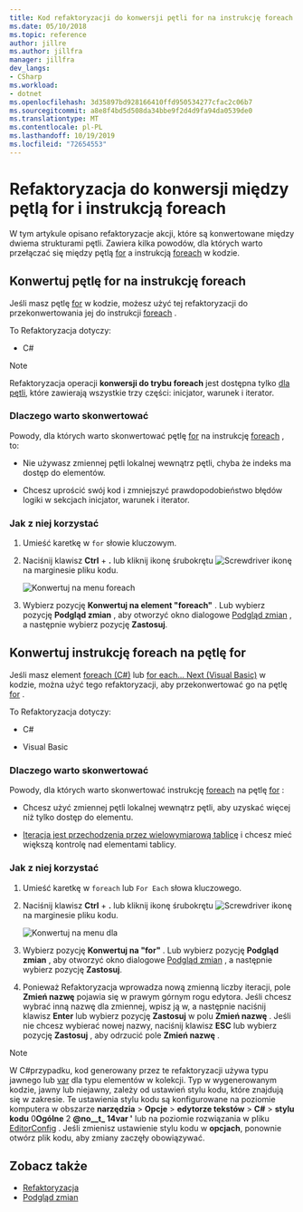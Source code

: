 ```yaml
---
title: Kod refaktoryzacji do konwersji pętli for na instrukcję foreach
ms.date: 05/10/2018
ms.topic: reference
author: jillre
ms.author: jillfra
manager: jillfra
dev_langs:
- CSharp
ms.workload:
- dotnet
ms.openlocfilehash: 3d35897bd928166410ffd950534277cfac2c06b7
ms.sourcegitcommit: a8e8f4bd5d508da34bbe9f2d4d9fa94da0539de0
ms.translationtype: MT
ms.contentlocale: pl-PL
ms.lasthandoff: 10/19/2019
ms.locfileid: "72654553"
---
```

# <a name="refactoring-to-convert-between-a-for-loop-and-a-foreach-statement"></a>Refaktoryzacja do konwersji między pętlą for i instrukcją foreach

W tym artykule opisano refaktoryzacje akcji, które są konwertowane między dwiema strukturami pętli. Zawiera kilka powodów, dla których warto przełączać się między pętlą [for](/dotnet/csharp/language-reference/keywords/for) a instrukcją [foreach](/dotnet/csharp/language-reference/keywords/foreach-in) w kodzie.

## <a name="convert-a-for-loop-to-a-foreach-statement"></a>Konwertuj pętlę for na instrukcję foreach

Jeśli masz pętlę [for](/dotnet/csharp/language-reference/keywords/for) w kodzie, możesz użyć tej refaktoryzacji do przekonwertowania jej do instrukcji [foreach](/dotnet/csharp/language-reference/keywords/foreach-in) .

To Refaktoryzacja dotyczy:

- C#

> [!NOTE]
> Refaktoryzacja operacji **konwersji do trybu foreach** jest dostępna tylko [dla pętli,](/dotnet/csharp/language-reference/keywords/for) które zawierają wszystkie trzy części: inicjator, warunek i iterator.

### <a name="why-convert"></a>Dlaczego warto skonwertować

Powody, dla których warto skonwertować pętlę [for](/dotnet/csharp/language-reference/keywords/for) na instrukcję [foreach](/dotnet/csharp/language-reference/keywords/foreach-in) , to:

- Nie używasz zmiennej pętli lokalnej wewnątrz pętli, chyba że indeks ma dostęp do elementów.

- Chcesz uprościć swój kod i zmniejszyć prawdopodobieństwo błędów logiki w sekcjach inicjator, warunek i iterator.

### <a name="how-to-use-it"></a>Jak z niej korzystać

1. Umieść karetkę w `for` słowie kluczowym.

1. Naciśnij klawisz **Ctrl** + **.** lub kliknij ikonę śrubokrętu ![Screwdriver ikonę ](../media/screwdriver-icon.png) na marginesie pliku kodu.

   ![Konwertuj na menu foreach](media/convert-to-foreach.png)

1. Wybierz pozycję **Konwertuj na element "foreach"** . Lub wybierz pozycję **Podgląd zmian** , aby otworzyć okno dialogowe [Podgląd zmian](../../ide/preview-changes.md) , a następnie wybierz pozycję **Zastosuj**.

## <a name="convert-a-foreach-statement-to-a-for-loop"></a>Konwertuj instrukcję foreach na pętlę for

Jeśli masz element [foreach (C#)](/dotnet/csharp/language-reference/keywords/foreach-in) lub [for each... Next (Visual Basic)](/dotnet/visual-basic/language-reference/statements/for-each-next-statement) w kodzie, można użyć tego refaktoryzacji, aby przekonwertować go na pętlę [for](/dotnet/csharp/language-reference/keywords/for) .

To Refaktoryzacja dotyczy:

- C#

- Visual Basic

### <a name="why-convert"></a>Dlaczego warto skonwertować

Powody, dla których warto skonwertować instrukcję [foreach](/dotnet/csharp/language-reference/keywords/foreach-in) na pętlę [for](/dotnet/csharp/language-reference/keywords/for) :

- Chcesz użyć zmiennej pętli lokalnej wewnątrz pętli, aby uzyskać więcej niż tylko dostęp do elementu.

- [Iteracja jest przechodzenia przez wielowymiarową tablicę](/dotnet/csharp/programming-guide/arrays/using-foreach-with-arrays) i chcesz mieć większą kontrolę nad elementami tablicy.

### <a name="how-to-use-it"></a>Jak z niej korzystać

1. Umieść karetkę w `foreach` lub `For Each` słowa kluczowego.

1. Naciśnij klawisz **Ctrl** + **.** lub kliknij ikonę śrubokrętu ![Screwdriver ikonę ](../media/screwdriver-icon.png) na marginesie pliku kodu.

   ![Konwertuj na menu dla](media/convert-to-for.png)

1. Wybierz pozycję **Konwertuj na "for"** . Lub wybierz pozycję **Podgląd zmian** , aby otworzyć okno dialogowe [Podgląd zmian](../../ide/preview-changes.md) , a następnie wybierz pozycję **Zastosuj**.

1. Ponieważ Refaktoryzacja wprowadza nową zmienną liczby iteracji, pole **Zmień nazwę** pojawia się w prawym górnym rogu edytora. Jeśli chcesz wybrać inną nazwę dla zmiennej, wpisz ją w, a następnie naciśnij klawisz **Enter** lub wybierz pozycję **Zastosuj** w polu **Zmień nazwę** . Jeśli nie chcesz wybierać nowej nazwy, naciśnij klawisz **ESC** lub wybierz pozycję **Zastosuj** , aby odrzucić pole **Zmień nazwę** .

> [!NOTE]
> W C#przypadku, kod generowany przez te refaktoryzacji używa typu jawnego lub [var](/dotnet/csharp/language-reference/keywords/var) dla typu elementów w kolekcji. Typ w wygenerowanym kodzie, jawny lub niejawny, zależy od ustawień stylu kodu, które znajdują się w zakresie. Te ustawienia stylu kodu są konfigurowane na poziomie komputera w obszarze **narzędzia**  > **Opcje**  > **edytorze tekstów**  > **C#**  > **stylu kodu** 0**Ogólne** 2 **@no__t_ 14var '** lub na poziomie rozwiązania w pliku [EditorConfig](../../ide/editorconfig-language-conventions.md#implicit-and-explicit-types) . Jeśli zmienisz ustawienie stylu kodu w **opcjach**, ponownie otwórz plik kodu, aby zmiany zaczęły obowiązywać.

## <a name="see-also"></a>Zobacz także

- [Refaktoryzacja](../refactoring-in-visual-studio.md)
- [Podgląd zmian](../../ide/preview-changes.md)